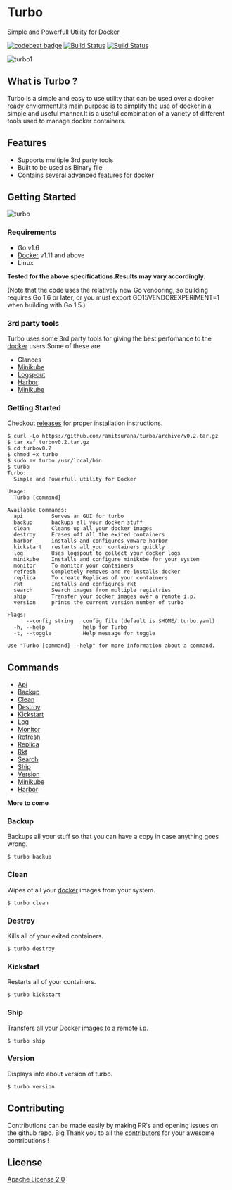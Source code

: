 # Turbo 

Simple and Powerfull Utility for [Docker][1]

[![codebeat badge](https://codebeat.co/badges/e7fce2e3-69e8-451e-b9ba-de3d39b1da28)](https://codebeat.co/projects/github-com-ramitsurana-turbo)
[![Build Status](https://travis-ci.org/ramitsurana/turbo.svg?branch=master)](https://travis-ci.org/ramitsurana/turbo)
[![Build Status](https://semaphoreci.com/api/v1/ramitsurana/turbo/branches/master/badge.svg)](https://semaphoreci.com/ramitsurana/turbo)

![turbo1](https://cloud.githubusercontent.com/assets/8342133/16713587/95b469bc-46ca-11e6-8fb3-e56c7ce7d19d.png)

## What is Turbo ?

Turbo is a simple and easy to use utility that can be used over a docker ready enviorment.Its main purpose is to simplify the use of docker,in a simple and useful manner.It is a useful combination of a variety of different tools used to manage docker containers.

## Features

* Supports multiple 3rd party tools
* Built to be used as Binary file
* Contains several advanced features for [docker][1]


## Getting Started

![turbo](https://cloud.githubusercontent.com/assets/8342133/16805119/72fd724c-492c-11e6-9da1-6151a70df1d4.gif)

### Requirements

* Go v1.6
* [Docker][1] v1.11 and above
* Linux 

**Tested for the above specifications.Results may vary accordingly.**

(Note that the code uses the relatively new Go vendoring, so building requires Go 1.6 or later, or you must export GO15VENDOREXPERIMENT=1 when building with Go 1.5.) 

### 3rd party tools

Turbo uses some 3rd party tools for giving the best perfomance to the [docker][1] users.Some of these are

* Glances
* [Minikube][4]
* [Logspout][5]
* [Harbor][6]
* [Minikube][7]

### Getting Started

Checkout [releases](https://github.com/ramitsurana/turbo/releases) for proper installation instructions.

````
$ curl -Lo https://github.com/ramitsurana/turbo/archive/v0.2.tar.gz 
$ tar xvf turbov0.2.tar.gz
$ cd turbov0.2 
$ chmod +x turbo
$ sudo mv turbo /usr/local/bin
$ turbo
Turbo:
  Simple and Powerfull utility for Docker

Usage:
  Turbo [command]

Available Commands:
  api         Serves an GUI for turbo
  backup      backups all your docker stuff
  clean       Cleans up all your docker images
  destroy     Erases off all the exited containers
  harbor      installs and configures vmware harbor
  kickstart   restarts all your containers quickly
  log         Uses logspout to collect your docker logs
  minikube    Installs and configure minikube for your system
  monitor     To monitor your containers
  refresh     Completely removes and re-installs docker
  replica     To create Replicas of your containers
  rkt         Installs and configures rkt
  search      Search images from multiple registries
  ship        Transfer your docker images over a remote i.p.
  version     prints the current version number of turbo

Flags:
      --config string   config file (default is $HOME/.turbo.yaml)
  -h, --help            help for Turbo
  -t, --toggle          Help message for toggle

Use "Turbo [command] --help" for more information about a command.

````

## Commands

* [Api](#api)
* [Backup](#backup)
* [Clean](#clean)
* [Destroy](#destroy)
* [Kickstart](#kickstart)
* [Log](#log)
* [Monitor](#monitor)
* [Refresh](#refresh)
* [Replica](#replica)
* [Rkt](#rkt)
* [Search](#search)
* [Ship](#ship)
* [Version](#version)
* [Minikube](#minikube)
* [Harbor](#harbor)


**More to come**

### Backup

Backups all your stuff so that you can have a copy in case anything goes wrong.

````
$ turbo backup
````

### Clean

Wipes of all your [docker][1] images from your system.

````
$ turbo clean
````

### Destroy

Kills all of your exited containers.

````
$ turbo destroy
````

### Kickstart 

Restarts all of your containers.

````
$ turbo kickstart
````

### Ship

Transfers all your Docker images to a remote i.p.

````
$ turbo ship
````

### Version

Displays info about version of turbo.

````
$ turbo version
````

## Contributing

Contributions can be made easily by making PR's and opening issues on the github repo.
Big Thank you to all the [contributors][3] for your awesome contributions !

## License

[Apache License 2.0](LICENSE)

[1]: http://docker.com
[2]: http://ramitsurana.github.io/turbo
[3]: https://github.com/ramitsurana/turbo/graphs/contributors
[4]: http://github.com/kubernetes/minikube
[5]: https://github.com/gliderlabs/logspout
[6]: https://github.com/vmware/harbor
[7]: https://github.com/kubernetes/minikube
